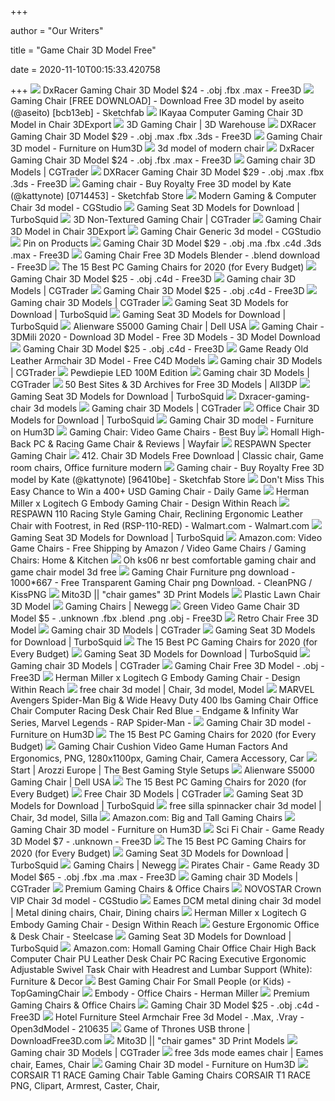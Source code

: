 +++
        
author = "Our Writers"
        
title = "Game Chair 3D Model Free"
        
date = 2020-11-10T00:15:33.420758
        
+++
[ ![](https://preview.free3d.com/img/2017/07/1724839643679032836/pw9hvq2p-900.jpg)](https://preview.free3d.com/img/2017/07/1724839643679032836/pw9hvq2p-900.jpg) DxRacer Gaming Chair 3D Model $24 - .obj .fbx .max - Free3D
[ ![](https://media.sketchfab.com/models/bcb13eb7ef9e4c3c9499aacff6c79757/thumbnails/6a475509aa4d41eeb4d45c152efc8ec2/dc3c07761a0c4cbaaf967a8904bed19a.jpeg)](https://media.sketchfab.com/models/bcb13eb7ef9e4c3c9499aacff6c79757/thumbnails/6a475509aa4d41eeb4d45c152efc8ec2/dc3c07761a0c4cbaaf967a8904bed19a.jpeg) Gaming Chair [FREE DOWNLOAD] - Download Free 3D model by aseito (@aseito)  [bcb13eb] - Sketchfab
[ ![](https://netrinoimages.s3.eu-west-2.amazonaws.com/2015/09/01/393935/153448/ikayaa_computer_gaming_chair_3d_model_c4d_max_obj_fbx_ma_lwo_3ds_3dm_stl_1737595_o.jpg)](https://netrinoimages.s3.eu-west-2.amazonaws.com/2015/09/01/393935/153448/ikayaa_computer_gaming_chair_3d_model_c4d_max_obj_fbx_ma_lwo_3ds_3dm_stl_1737595_o.jpg) IKayaa Computer Gaming Chair 3D Model in Chair 3DExport
[ ![](https://3dwarehouse.sketchup.com/warehouse/v1.0/publiccontent/402e392a-bb27-4484-bf0e-ac975e48581e)](https://3dwarehouse.sketchup.com/warehouse/v1.0/publiccontent/402e392a-bb27-4484-bf0e-ac975e48581e) 3D Gaming Chair | 3D Warehouse
[ ![](https://preview.free3d.com/img/2018/02/1871866492736242798/655xorfu-900.jpg)](https://preview.free3d.com/img/2018/02/1871866492736242798/655xorfu-900.jpg) DXRacer Gaming Chair 3D Model $29 - .obj .max .fbx .3ds - Free3D
[ ![](https://hum3d.com/wp-content/uploads/Tools/477_Gaming_Chair/Gaming_Chair_600_lq_0001.jpg)](https://hum3d.com/wp-content/uploads/Tools/477_Gaming_Chair/Gaming_Chair_600_lq_0001.jpg) Gaming Chair 3D model - Furniture on Hum3D
[ ![](https://static.turbosquid.com/Preview/2016/09/12__15_39_55/1.jpgD3003DC7-1898-43C8-964A-EF1C96A6367BOriginal.jpg)](https://static.turbosquid.com/Preview/2016/09/12__15_39_55/1.jpgD3003DC7-1898-43C8-964A-EF1C96A6367BOriginal.jpg) 3d model of modern chair
[ ![](https://preview.free3d.com/img/2017/07/1724839643679032836/zzmmao3h-900.jpg)](https://preview.free3d.com/img/2017/07/1724839643679032836/zzmmao3h-900.jpg) DxRacer Gaming Chair 3D Model $24 - .obj .fbx .max - Free3D
[ ![](https://media.cgtrader.com/variants/GwSNhLDUL2LPxUVZeTh93dWq/2515e49353b13ae524cabd808a07e62df3dd1b6485ab19ccf39d43b29328a1b8/PREVIEW_CGTRADER.jpg)](https://media.cgtrader.com/variants/GwSNhLDUL2LPxUVZeTh93dWq/2515e49353b13ae524cabd808a07e62df3dd1b6485ab19ccf39d43b29328a1b8/PREVIEW_CGTRADER.jpg) Gaming chair 3D Models | CGTrader
[ ![](https://preview.free3d.com/img/2018/02/1871866492736242798/w2h1mo0h-900.jpg)](https://preview.free3d.com/img/2018/02/1871866492736242798/w2h1mo0h-900.jpg) DXRacer Gaming Chair 3D Model $29 - .obj .max .fbx .3ds - Free3D
[ ![](https://media.sketchfab.com/models/07144533c0284d5fa0b53eabd5e239c0/thumbnails/77f8514a383e4df9b675c1dd6fb5f5bb/4952ffa1fce04dd5840ff1586eeaefc5.jpeg)](https://media.sketchfab.com/models/07144533c0284d5fa0b53eabd5e239c0/thumbnails/77f8514a383e4df9b675c1dd6fb5f5bb/4952ffa1fce04dd5840ff1586eeaefc5.jpeg) Gaming chair - Buy Royalty Free 3D model by Kate (@kattynote) [0714453] -  Sketchfab Store
[ ![](https://www.cgstudio.com/imgd/l/65/5966a6e7a7024802618b4567/6946-modern-gaming-computer-chair.jpg)](https://www.cgstudio.com/imgd/l/65/5966a6e7a7024802618b4567/6946-modern-gaming-computer-chair.jpg) Modern Gaming & Computer Chair 3d model - CGStudio
[ ![](https://static.turbosquid.com/Preview/001187/915/0D/3D-dxracer-gaming-chair-model_300.jpg)](https://static.turbosquid.com/Preview/001187/915/0D/3D-dxracer-gaming-chair-model_300.jpg) Gaming Seat 3D Models for Download | TurboSquid
[ ![](https://img1.cgtrader.com/items/717146/37dac932ea/non-textured-gaming-chair-3d-model-obj-mtl-fbx-blend-tga.jpg)](https://img1.cgtrader.com/items/717146/37dac932ea/non-textured-gaming-chair-3d-model-obj-mtl-fbx-blend-tga.jpg) 3D Non-Textured Gaming Chair | CGTrader
[ ![](https://netrinoimages.s3.eu-west-2.amazonaws.com/2006/09/16/5389/252431/gaming_chair_3d_model_c4d_max_obj_fbx_ma_lwo_3ds_3dm_stl_2650231_o.jpg)](https://netrinoimages.s3.eu-west-2.amazonaws.com/2006/09/16/5389/252431/gaming_chair_3d_model_c4d_max_obj_fbx_ma_lwo_3ds_3dm_stl_2650231_o.jpg) Gaming Chair 3D Model in Chair 3DExport
[ ![](https://www.cgstudio.com/imgd/l/7/5bef0d27700ae0fe7e8b4567/gaming_chair_generic_01.jpg)](https://www.cgstudio.com/imgd/l/7/5bef0d27700ae0fe7e8b4567/gaming_chair_generic_01.jpg) Gaming Chair Generic 3d model - CGStudio
[ ![](https://i.pinimg.com/736x/0f/e3/75/0fe3758cf6880e01e40738c9ac937754.jpg)](https://i.pinimg.com/736x/0f/e3/75/0fe3758cf6880e01e40738c9ac937754.jpg) Pin on Products
[ ![](https://preview.free3d.com/img/2020/02/2279702006270527073/bkx47z0h-900.jpg)](https://preview.free3d.com/img/2020/02/2279702006270527073/bkx47z0h-900.jpg) Gaming Chair 3D Model $29 - .obj .ma .fbx .c4d .3ds .max - Free3D
[ ![](https://free3d.com/imgd/s78/5d000dd926be8b83068b4567/3439-gamer-chair-high-poly.png)](https://free3d.com/imgd/s78/5d000dd926be8b83068b4567/3439-gamer-chair-high-poly.png) Gaming Chair Free 3D Models Blender - .blend download - Free3D
[ ![](https://techguided.com/wp-content/uploads/2018/09/Homall-Gaming-Chair.jpg)](https://techguided.com/wp-content/uploads/2018/09/Homall-Gaming-Chair.jpg) The 15 Best PC Gaming Chairs for 2020 (for Every Budget)
[ ![](https://preview.free3d.com/img/2018/02/2158640630522185033/iqx738ox-900.jpg)](https://preview.free3d.com/img/2018/02/2158640630522185033/iqx738ox-900.jpg) Gaming Chair 3D Model $25 - .obj .c4d - Free3D
[ ![](https://media3.cgtrader.com/variants/9jTuYn8h25RJozBBZRFrPegB/2515e49353b13ae524cabd808a07e62df3dd1b6485ab19ccf39d43b29328a1b8/SL_OMEGA_pr00.jpg)](https://media3.cgtrader.com/variants/9jTuYn8h25RJozBBZRFrPegB/2515e49353b13ae524cabd808a07e62df3dd1b6485ab19ccf39d43b29328a1b8/SL_OMEGA_pr00.jpg) Gaming chair 3D Models | CGTrader
[ ![](https://preview.free3d.com/img/2018/02/2158640630522185033/ir8lqs05-900.jpg)](https://preview.free3d.com/img/2018/02/2158640630522185033/ir8lqs05-900.jpg) Gaming Chair 3D Model $25 - .obj .c4d - Free3D
[ ![](https://media1.cgtrader.com/variants/86uEaZKwRJjjYcS9UcLPTWhv/2515e49353b13ae524cabd808a07e62df3dd1b6485ab19ccf39d43b29328a1b8/image-_View01.jpg)](https://media1.cgtrader.com/variants/86uEaZKwRJjjYcS9UcLPTWhv/2515e49353b13ae524cabd808a07e62df3dd1b6485ab19ccf39d43b29328a1b8/image-_View01.jpg) Gaming chair 3D Models | CGTrader
[ ![](https://static.turbosquid.com/Preview/2018/11/21__09_57_56/GamingChairXRockerProSeriesPedestal3dsmodel000.jpg4E6999C6-5378-4CA6-AA4F-80D842C24A3FRes300.jpg)](https://static.turbosquid.com/Preview/2018/11/21__09_57_56/GamingChairXRockerProSeriesPedestal3dsmodel000.jpg4E6999C6-5378-4CA6-AA4F-80D842C24A3FRes300.jpg) Gaming Seat 3D Models for Download | TurboSquid
[ ![](https://static.turbosquid.com/Preview/2018/12/17__04_42_13/GTGamingChair03.jpg928CF647-BBAA-4E01-9922-4BF213648618Res300.jpg)](https://static.turbosquid.com/Preview/2018/12/17__04_42_13/GTGamingChair03.jpg928CF647-BBAA-4E01-9922-4BF213648618Res300.jpg) Gaming Seat 3D Models for Download | TurboSquid
[ ![](https://snpi.dell.com/snp/images/products/large/en-us~AA522881/AA522881.jpg)](https://snpi.dell.com/snp/images/products/large/en-us~AA522881/AA522881.jpg) Alienware S5000 Gaming Chair | Dell USA
[ ![](https://3dmili.com/3dmili-ad/uploads/2018/07/26799494859_e65e94d923_o-300x300.jpg)](https://3dmili.com/3dmili-ad/uploads/2018/07/26799494859_e65e94d923_o-300x300.jpg) Gaming Chair - 3DMili 2020 - Download 3D Model - Free 3D Models - 3D Model  Download
[ ![](https://preview.free3d.com/img/2018/02/2158640630522185033/ll8pnpm1-900.jpg)](https://preview.free3d.com/img/2018/02/2158640630522185033/ll8pnpm1-900.jpg) Gaming Chair 3D Model $25 - .obj .c4d - Free3D
[ ![](https://c4ddownload.s3.us-east-2.amazonaws.com/wp-content/uploads/2020/08/31210531/Game-Ready-Old-Leather-Armchair-3D-Model.jpg)](https://c4ddownload.s3.us-east-2.amazonaws.com/wp-content/uploads/2020/08/31210531/Game-Ready-Old-Leather-Armchair-3D-Model.jpg) Game Ready Old Leather Armchair 3D Model - Free C4D Models
[ ![](https://media3.cgtrader.com/variants/b5mzYXaAqSPVk7nNWMRwbCaJ/2515e49353b13ae524cabd808a07e62df3dd1b6485ab19ccf39d43b29328a1b8/R1_1200x1200.jpg)](https://media3.cgtrader.com/variants/b5mzYXaAqSPVk7nNWMRwbCaJ/2515e49353b13ae524cabd808a07e62df3dd1b6485ab19ccf39d43b29328a1b8/R1_1200x1200.jpg) Gaming chair 3D Models | CGTrader
[ ![](https://cdn11.bigcommerce.com/s-1ovkgbcja1/images/stencil/532x532/products/186/901/THA99BR-4__81594.1542136430.png?c=2)](https://cdn11.bigcommerce.com/s-1ovkgbcja1/images/stencil/532x532/products/186/901/THA99BR-4__81594.1542136430.png?c=2) Pewdiepie LED 100M Edition
[ ![](https://media3.cgtrader.com/variants/JmSvT7L6BivaJyNAbhxBX7UB/2515e49353b13ae524cabd808a07e62df3dd1b6485ab19ccf39d43b29328a1b8/gtracing-ergonomic-office-chair-racing-chair-3d-model-max-obj-mtl-fbx-tga.jpg)](https://media3.cgtrader.com/variants/JmSvT7L6BivaJyNAbhxBX7UB/2515e49353b13ae524cabd808a07e62df3dd1b6485ab19ccf39d43b29328a1b8/gtracing-ergonomic-office-chair-racing-chair-3d-model-max-obj-mtl-fbx-tga.jpg) Gaming chair 3D Models | CGTrader
[ ![](https://i.all3dp.com/cdn-cgi/image/fit=cover,w=360,gravity=0.5x0.5,format=auto/wp-content/uploads/2017/01/27033816/3dsky.png)](https://i.all3dp.com/cdn-cgi/image/fit=cover,w=360,gravity=0.5x0.5,format=auto/wp-content/uploads/2017/01/27033816/3dsky.png) 50 Best Sites & 3D Archives for Free 3D Models | All3DP
[ ![](https://static.turbosquid.com/Preview/2019/07/12__06_17_06/signaturedisplay.png92D987DC-5291-4AAF-B76D-59A37001FF05Res300.jpg)](https://static.turbosquid.com/Preview/2019/07/12__06_17_06/signaturedisplay.png92D987DC-5291-4AAF-B76D-59A37001FF05Res300.jpg) Gaming Seat 3D Models for Download | TurboSquid
[ ![](https://previews.3dmdb.com/3741602_preview.jpg)](https://previews.3dmdb.com/3741602_preview.jpg) Dxracer-gaming-chair 3d models
[ ![](https://media2.cgtrader.com/variants/pbPb85gcX4MKwimjJ6vhFw2R/2515e49353b13ae524cabd808a07e62df3dd1b6485ab19ccf39d43b29328a1b8/1.jpg)](https://media2.cgtrader.com/variants/pbPb85gcX4MKwimjJ6vhFw2R/2515e49353b13ae524cabd808a07e62df3dd1b6485ab19ccf39d43b29328a1b8/1.jpg) Gaming chair 3D Models | CGTrader
[ ![](https://static.turbosquid.com/Preview/001307/133/IF/_300.jpg)](https://static.turbosquid.com/Preview/001307/133/IF/_300.jpg) Office Chair 3D Models for Download | TurboSquid
[ ![](https://cdn.hum3d.com/wp-content/uploads/Tools/477_Gaming_Chair/Gaming_Chair_600_lq_0011-118x94.jpg)](https://cdn.hum3d.com/wp-content/uploads/Tools/477_Gaming_Chair/Gaming_Chair_600_lq_0011-118x94.jpg) Gaming Chair 3D model - Furniture on Hum3D
[ ![](https://pisces.bbystatic.com/image2/BestBuy_US/Gallery/flex_On-Sale-gaming-chair-EVN-173666-0415-der-149983.jpg;maxHeight=920;maxWidth=920)](https://pisces.bbystatic.com/image2/BestBuy_US/Gallery/flex_On-Sale-gaming-chair-EVN-173666-0415-der-149983.jpg;maxHeight=920;maxWidth=920) Gaming Chair: Video Game Chairs - Best Buy
[ ![](https://secure.img1-fg.wfcdn.com/im/39105491/compr-r85/9927/99276956/high-back-pc-racing-game-chair.jpg)](https://secure.img1-fg.wfcdn.com/im/39105491/compr-r85/9927/99276956/high-back-pc-racing-game-chair.jpg) Homall High-Back PC & Racing Game Chair & Reviews | Wayfair
[ ![](https://cdn.shopify.com/s/files/1/2589/6928/products/eof0ydiryep7pjfxki0e_540x540.jpg?v=1603137162)](https://cdn.shopify.com/s/files/1/2589/6928/products/eof0ydiryep7pjfxki0e_540x540.jpg?v=1603137162) RESPAWN Specter Gaming Chair
[ ![](https://i.pinimg.com/originals/5a/16/05/5a160507c0a87fa2c92ca2ee45c9e87a.jpg)](https://i.pinimg.com/originals/5a/16/05/5a160507c0a87fa2c92ca2ee45c9e87a.jpg) 412. Chair 3D Models Free Download | Classic chair, Game room chairs,  Office furniture modern
[ ![](https://media.sketchfab.com/models/96410be403cf48d4a830b4e8f669c110/thumbnails/81b828ae25ee4918a46303775d03b919/2cf5c1a3aa7c408dbac2e3c6e8a31a05.jpeg)](https://media.sketchfab.com/models/96410be403cf48d4a830b4e8f669c110/thumbnails/81b828ae25ee4918a46303775d03b919/2cf5c1a3aa7c408dbac2e3c6e8a31a05.jpeg) Gaming chair - Buy Royalty Free 3D model by Kate (@kattynote) [96410be] -  Sketchfab Store
[ ![](https://www.dailygame.net/wp-content/uploads/2018/07/gaming-chair.jpg)](https://www.dailygame.net/wp-content/uploads/2018/07/gaming-chair.jpg) Don't Miss This Easy Chance to Win a 400+ USD Gaming Chair - Daily Game
[ ![](https://images.hermanmiller.group/m/375cb059465c99fb/W-HM_2517590_100160889_graphite_black_d2.png?blend-mode=darken&blend=f8f8f8&trim-color=ffffff&trim=color&bg=f8f8f8&auto=format&w=2000&h=1000&q=60)](https://images.hermanmiller.group/m/375cb059465c99fb/W-HM_2517590_100160889_graphite_black_d2.png?blend-mode=darken&blend=f8f8f8&trim-color=ffffff&trim=color&bg=f8f8f8&auto=format&w=2000&h=1000&q=60) Herman Miller x Logitech G Embody Gaming Chair - Design Within Reach
[ ![](https://i5.walmartimages.com/asr/2c381e04-a030-4d1c-a780-dde9537850b3.0393356182610ad1005d8357a6047c5c.jpeg)](https://i5.walmartimages.com/asr/2c381e04-a030-4d1c-a780-dde9537850b3.0393356182610ad1005d8357a6047c5c.jpeg) RESPAWN 110 Racing Style Gaming Chair, Reclining Ergonomic Leather Chair  with Footrest, in Red (RSP-110-RED) - Walmart.com - Walmart.com
[ ![](https://static.turbosquid.com/Preview/001326/094/MK/_200-1.jpg)](https://static.turbosquid.com/Preview/001326/094/MK/_200-1.jpg) Gaming Seat 3D Models for Download | TurboSquid
[ ![](https://m.media-amazon.com/images/I/51aST4L8myL._AC_UL320_.jpg)](https://m.media-amazon.com/images/I/51aST4L8myL._AC_UL320_.jpg) Amazon.com: Video Game Chairs - Free Shipping by Amazon / Video Game Chairs  / Gaming Chairs: Home & Kitchen
[ ![](https://i.pinimg.com/474x/2e/c9/66/2ec966ceb2bef07a2b3d45a296d19975.jpg)](https://i.pinimg.com/474x/2e/c9/66/2ec966ceb2bef07a2b3d45a296d19975.jpg) Oh ks06 nr best comfortable gaming chair and game chair model 3d free
[ ![](https://banner2.cleanpng.com/20180720/yhz/kisspng-gaming-chair-racing-video-game-cushion-balance-3d-5b51e721dba745.2563183215320942418997.jpg)](https://banner2.cleanpng.com/20180720/yhz/kisspng-gaming-chair-racing-video-game-cushion-balance-3d-5b51e721dba745.2563183215320942418997.jpg) Gaming Chair Furniture png download - 1000*667 - Free Transparent Gaming  Chair png Download. - CleanPNG / KissPNG
[ ![](https://mito3d.fra1.digitaloceanspaces.com/3Dprintmodels/sketchfab/pato_4_leg_chair-black_painted_-_buy_royalty_free_3d_model_sr_surajrai18.sr_a3c2960resize)](https://mito3d.fra1.digitaloceanspaces.com/3Dprintmodels/sketchfab/pato_4_leg_chair-black_painted_-_buy_royalty_free_3d_model_sr_surajrai18.sr_a3c2960resize) Mito3D || "chair games" 3D Print Models
[ ![](https://www.renderhub.com/dekogon-studios/3d-lawn-chair-plastic-tls-pbr-game-ready/3d-lawn-chair-plastic-tls-pbr-game-ready-01.jpg)](https://www.renderhub.com/dekogon-studios/3d-lawn-chair-plastic-tls-pbr-game-ready/3d-lawn-chair-plastic-tls-pbr-game-ready-01.jpg) Plastic Lawn Chair 3D Model
[ ![](https://c1.neweggimages.com/ProductImageCompressAll300/AKUYS200909EuLzI.jpg)](https://c1.neweggimages.com/ProductImageCompressAll300/AKUYS200909EuLzI.jpg) Gaming Chairs | Newegg
[ ![](https://preview.free3d.com/img/2018/07/2269243700884276584/oxdnyh5s-900.jpg)](https://preview.free3d.com/img/2018/07/2269243700884276584/oxdnyh5s-900.jpg) Green Video Game Chair 3D Model $5 - .unknown .fbx .blend .png .obj - Free3D
[ ![](https://www.renderhub.com/dannyk/game-ready-retro-chair/game-ready-retro-chair-03.jpg)](https://www.renderhub.com/dannyk/game-ready-retro-chair/game-ready-retro-chair-03.jpg) Retro Chair Free 3D Model
[ ![](https://media3.cgtrader.com/variants/CupkTceCVovRAVjWtv6rXzuc/2515e49353b13ae524cabd808a07e62df3dd1b6485ab19ccf39d43b29328a1b8/Preview02.jpg)](https://media3.cgtrader.com/variants/CupkTceCVovRAVjWtv6rXzuc/2515e49353b13ae524cabd808a07e62df3dd1b6485ab19ccf39d43b29328a1b8/Preview02.jpg) Gaming chair 3D Models | CGTrader
[ ![](https://static.turbosquid.com/Preview/001187/362/MP/3D-formula-gaming-chair-oh_300.jpg)](https://static.turbosquid.com/Preview/001187/362/MP/3D-formula-gaming-chair-oh_300.jpg) Gaming Seat 3D Models for Download | TurboSquid
[ ![](https://techguided.com/wp-content/uploads/2020/08/GTRACING-GT5050-Gaming-Chair.jpg)](https://techguided.com/wp-content/uploads/2020/08/GTRACING-GT5050-Gaming-Chair.jpg) The 15 Best PC Gaming Chairs for 2020 (for Every Budget)
[ ![](https://static.turbosquid.com/Preview/2020/07/14__04_04_58/1.jpgB3519DB9-2083-490C-BB21-833FDD6B143BRes300.jpg)](https://static.turbosquid.com/Preview/2020/07/14__04_04_58/1.jpgB3519DB9-2083-490C-BB21-833FDD6B143BRes300.jpg) Gaming Seat 3D Models for Download | TurboSquid
[ ![](https://media.cgtrader.com/variants/BVxV6uBWjevj9Wd5MNdiNoS8/2515e49353b13ae524cabd808a07e62df3dd1b6485ab19ccf39d43b29328a1b8/image01.jpg)](https://media.cgtrader.com/variants/BVxV6uBWjevj9Wd5MNdiNoS8/2515e49353b13ae524cabd808a07e62df3dd1b6485ab19ccf39d43b29328a1b8/image01.jpg) Gaming chair 3D Models | CGTrader
[ ![](https://free3d.com/imgd/l33/5e94e9b026be8bfb468b4567/3168-gaming-chair.jpg)](https://free3d.com/imgd/l33/5e94e9b026be8bfb468b4567/3168-gaming-chair.jpg) Gaming Chair Free 3D Model - .obj - Free3D
[ ![](https://images.hermanmiller.group/m/f102429194fe7039/W-HM_2517590_100160889_graphite_black_d4.png?blend-mode=darken&blend=f8f8f8&trim-color=ffffff&trim=color&bg=f8f8f8&auto=format&w=2000&h=1000&q=60)](https://images.hermanmiller.group/m/f102429194fe7039/W-HM_2517590_100160889_graphite_black_d4.png?blend-mode=darken&blend=f8f8f8&trim-color=ffffff&trim=color&bg=f8f8f8&auto=format&w=2000&h=1000&q=60) Herman Miller x Logitech G Embody Gaming Chair - Design Within Reach
[ ![](https://i.pinimg.com/originals/8d/76/c0/8d76c05316c118fa2249d4b3d65b41db.jpg)](https://i.pinimg.com/originals/8d/76/c0/8d76c05316c118fa2249d4b3d65b41db.jpg) free chair 3d model | Chair, 3d model, Model
[ ![](https://c1.neweggimages.com/ProductImageCompressAll1280/AH22_132164681424683114et6YgtMV13.jpg)](https://c1.neweggimages.com/ProductImageCompressAll1280/AH22_132164681424683114et6YgtMV13.jpg) MARVEL Avengers Spider-Man Big & Wide Heavy Duty 400 lbs Gaming Chair  Office Chair Computer Racing Desk Chair Red Blue - Endgame & Infinity War  Series, Marvel Legends - RAP Spider-Man -
[ ![](https://i.ytimg.com/vi/O93A_VWx7Bk/hqdefault.jpg)](https://i.ytimg.com/vi/O93A_VWx7Bk/hqdefault.jpg) Gaming Chair 3D model - Furniture on Hum3D
[ ![](https://techguided.com/wp-content/uploads/2017/04/DX-Racer-FD101-N-Gaming-Chair-300x300.jpg)](https://techguided.com/wp-content/uploads/2017/04/DX-Racer-FD101-N-Gaming-Chair-300x300.jpg) The 15 Best PC Gaming Chairs for 2020 (for Every Budget)
[ ![](https://img.favpng.com/14/4/21/gaming-chair-cushion-video-game-human-factors-and-ergonomics-png-favpng-HM1kr8nyEUv5Bpy7feycsrQL9.jpg)](https://img.favpng.com/14/4/21/gaming-chair-cushion-video-game-human-factors-and-ergonomics-png-favpng-HM1kr8nyEUv5Bpy7feycsrQL9.jpg) Gaming Chair Cushion Video Game Human Factors And Ergonomics, PNG,  1280x1100px, Gaming Chair, Camera Accessory, Car
[ ![](https://arozzi.se/wp-content/uploads/2018/09/Mezzo-fb-Molded-Foam-1024x576.png)](https://arozzi.se/wp-content/uploads/2018/09/Mezzo-fb-Molded-Foam-1024x576.png) Start | Arozzi Europe | The Best Gaming Style Setups
[ ![](https://smedia.webcollage.net/rwvfp/wc/cp/1570600819938_d7c2072f-bca7-41ff-bbb1-0379212de856/module/vertagear/_cp/products/1565120162879/tab-46f480d9-9e46-4053-8bbf-fe5e325df697/471dfad1-07c5-4985-af7a-8f00bd52817b.tiff.w1920.png)](https://smedia.webcollage.net/rwvfp/wc/cp/1570600819938_d7c2072f-bca7-41ff-bbb1-0379212de856/module/vertagear/_cp/products/1565120162879/tab-46f480d9-9e46-4053-8bbf-fe5e325df697/471dfad1-07c5-4985-af7a-8f00bd52817b.tiff.w1920.png) Alienware S5000 Gaming Chair | Dell USA
[ ![](https://techguided.com/wp-content/uploads/2018/02/SecretLab-Titan-Chair.jpg)](https://techguided.com/wp-content/uploads/2018/02/SecretLab-Titan-Chair.jpg) The 15 Best PC Gaming Chairs for 2020 (for Every Budget)
[ ![](https://media.cgtrader.com/variants/WQ4VKTGsUyrUSxonX77gxJMM/2515e49353b13ae524cabd808a07e62df3dd1b6485ab19ccf39d43b29328a1b8/01.jpg)](https://media.cgtrader.com/variants/WQ4VKTGsUyrUSxonX77gxJMM/2515e49353b13ae524cabd808a07e62df3dd1b6485ab19ccf39d43b29328a1b8/01.jpg) Free Chair 3D Models | CGTrader
[ ![](https://static.turbosquid.com/Preview/2020/05/02__07_53_40/Aview.jpgB558EBEA-0283-4B54-A76F-4DF62C87E085Res300.jpg)](https://static.turbosquid.com/Preview/2020/05/02__07_53_40/Aview.jpgB558EBEA-0283-4B54-A76F-4DF62C87E085Res300.jpg) Gaming Seat 3D Models for Download | TurboSquid
[ ![](https://i.pinimg.com/originals/12/7b/c2/127bc261dc2369d52668c022e3d86767.jpg)](https://i.pinimg.com/originals/12/7b/c2/127bc261dc2369d52668c022e3d86767.jpg) free silla spinnacker chair 3d model | Chair, 3d model, Silla
[ ![](https://m.media-amazon.com/images/I/41kP-+HYiyL._SS400_.jpg)](https://m.media-amazon.com/images/I/41kP-+HYiyL._SS400_.jpg) Amazon.com: Big and Tall Gaming Chairs
[ ![](https://hum3d.com/wp-content/uploads/Tools/477_Gaming_Chair/Gaming_Chair_600_lq_0009.jpg)](https://hum3d.com/wp-content/uploads/Tools/477_Gaming_Chair/Gaming_Chair_600_lq_0009.jpg) Gaming Chair 3D model - Furniture on Hum3D
[ ![](https://preview.free3d.com/img/2015/03/2269176027903165998/tmlqe188-900.jpg)](https://preview.free3d.com/img/2015/03/2269176027903165998/tmlqe188-900.jpg) Sci Fi Chair - Game Ready 3D Model $7 - .unknown - Free3D
[ ![](https://techguided.com/wp-content/uploads/2018/06/Ficmax-Racing-Gaming-Chair.jpg)](https://techguided.com/wp-content/uploads/2018/06/Ficmax-Racing-Gaming-Chair.jpg) The 15 Best PC Gaming Chairs for 2020 (for Every Budget)
[ ![](https://static.turbosquid.com/Preview/2020/08/10__18_00_55/gaming2evee.png6A4C2B72-03C8-435F-9793-01FD6C97770DRes300.jpg)](https://static.turbosquid.com/Preview/2020/08/10__18_00_55/gaming2evee.png6A4C2B72-03C8-435F-9793-01FD6C97770DRes300.jpg) Gaming Seat 3D Models for Download | TurboSquid
[ ![](https://c1.neweggimages.com/ProductImageCompressAll300/AKUYS200909gvAAL.jpg)](https://c1.neweggimages.com/ProductImageCompressAll300/AKUYS200909gvAAL.jpg) Gaming Chairs | Newegg
[ ![](https://preview.free3d.com/img/2015/03/2206027245049349180/ilnzuokl-900.jpg)](https://preview.free3d.com/img/2015/03/2206027245049349180/ilnzuokl-900.jpg) Pirates Chair - Game Ready 3D Model $65 - .obj .fbx .ma .max - Free3D
[ ![](https://media3.cgtrader.com/variants/PmcxViDkUCp9HKP3JZanS5UX/2515e49353b13ae524cabd808a07e62df3dd1b6485ab19ccf39d43b29328a1b8/gaming-chair-3d-model-obj-mtl-3ds-fbx-stl-blend-x3d.jpg)](https://media3.cgtrader.com/variants/PmcxViDkUCp9HKP3JZanS5UX/2515e49353b13ae524cabd808a07e62df3dd1b6485ab19ccf39d43b29328a1b8/gaming-chair-3d-model-obj-mtl-3ds-fbx-stl-blend-x3d.jpg) Gaming chair 3D Models | CGTrader
[ ![](https://www.overclockers.co.uk/media/image/thumbnail/GC02BNC_233698_750x750.jpg)](https://www.overclockers.co.uk/media/image/thumbnail/GC02BNC_233698_750x750.jpg) Premium Gaming Chairs & Office Chairs
[ ![](https://www.cgstudio.com/imgd/l/53/5dbc1f46700ae08c448b4567/novostar_crown_vip_chair_01.jpg)](https://www.cgstudio.com/imgd/l/53/5dbc1f46700ae08c448b4567/novostar_crown_vip_chair_01.jpg) NOVOSTAR Crown VIP Chair 3d model - CGStudio
[ ![](https://i.pinimg.com/originals/02/41/35/0241356307acc48af8ba8be8ae368edd.jpg)](https://i.pinimg.com/originals/02/41/35/0241356307acc48af8ba8be8ae368edd.jpg) Eames DCM metal dining chair 3d model | Metal dining chairs, Chair, Dining  chairs
[ ![](https://images.hermanmiller.group/m/34c51d94c38253ac/W-HM_2517590_100160889_graphite_black_p.png?blend-mode=darken&blend=f8f8f8&trim-color=ffffff&trim=color&bg=f8f8f8&auto=format&w=2000&h=1000&q=60)](https://images.hermanmiller.group/m/34c51d94c38253ac/W-HM_2517590_100160889_graphite_black_p.png?blend-mode=darken&blend=f8f8f8&trim-color=ffffff&trim=color&bg=f8f8f8&auto=format&w=2000&h=1000&q=60) Herman Miller x Logitech G Embody Gaming Chair - Design Within Reach
[ ![](https://s3.amazonaws.com/steelcase.fsl/pve/prod/scene/5e/5e0f1506e7684e4b8880e59acc252436/0b7cd3c9-ca5a-41e8-b4c3-73a9977e1e9b.png)](https://s3.amazonaws.com/steelcase.fsl/pve/prod/scene/5e/5e0f1506e7684e4b8880e59acc252436/0b7cd3c9-ca5a-41e8-b4c3-73a9977e1e9b.png) Gesture Ergonomic Office & Desk Chair - Steelcase
[ ![](https://static.turbosquid.com/Preview/2020/08/01__09_17_47/Galingchair720front.jpgFFF874B5-FA36-464D-A5B2-2F7EA446E6CDRes300.jpg)](https://static.turbosquid.com/Preview/2020/08/01__09_17_47/Galingchair720front.jpgFFF874B5-FA36-464D-A5B2-2F7EA446E6CDRes300.jpg) Gaming Seat 3D Models for Download | TurboSquid
[ ![](https://images-na.ssl-images-amazon.com/images/I/61HEqHMkRhL.__AC_SY300_QL70_ML2_.jpg)](https://images-na.ssl-images-amazon.com/images/I/61HEqHMkRhL.__AC_SY300_QL70_ML2_.jpg) Amazon.com: Homall Gaming Chair Office Chair High Back Computer Chair PU  Leather Desk Chair PC Racing Executive Ergonomic Adjustable Swivel Task  Chair with Headrest and Lumbar Support (White): Furniture & Decor
[ ![](https://images-na.ssl-images-amazon.com/images/I/41QL2qSYfhL.jpg)](https://images-na.ssl-images-amazon.com/images/I/41QL2qSYfhL.jpg) Best Gaming Chair For Small People (or Kids) - TopGamingChair
[ ![](https://www.hermanmiller.com/content/dam/hmicom/page_assets/products/embody_chairs/th_prd_embody_chairs_office_chairs_hv.jpg)](https://www.hermanmiller.com/content/dam/hmicom/page_assets/products/embody_chairs/th_prd_embody_chairs_office_chairs_hv.jpg) Embody - Office Chairs - Herman Miller
[ ![](https://www.overclockers.co.uk/media/image/thumbnail/GC029NC_233710_750x750.jpg)](https://www.overclockers.co.uk/media/image/thumbnail/GC029NC_233710_750x750.jpg) Premium Gaming Chairs & Office Chairs
[ ![](https://preview.free3d.com/img/2018/02/2158640630522185033/miq3of37-900.jpg)](https://preview.free3d.com/img/2018/02/2158640630522185033/miq3of37-900.jpg) Gaming Chair 3D Model $25 - .obj .c4d - Free3D
[ ![](https://open3dmodel.com/wp-content/uploads/2019/10/Hotel-Steel-Armchair-3D-Model.jpg)](https://open3dmodel.com/wp-content/uploads/2019/10/Hotel-Steel-Armchair-3D-Model.jpg) Hotel Furniture Steel Armchair Free 3d Model - .Max, .Vray - Open3dModel -  210635
[ ![](https://downloadfree3d.com/wp-content/uploads/2017/08/Game-of-Thrones-USB-throne2.jpg)](https://downloadfree3d.com/wp-content/uploads/2017/08/Game-of-Thrones-USB-throne2.jpg) Game of Thrones USB throne | DownloadFree3D.com
[ ![](https://mito3d.fra1.digitaloceanspaces.com/3Dprintmodels/sketchfab/post_chair-3346-black_ash_wood_leather_-_buy_royalty_free_3d_model_sr_surajrai18.sr_2951799resize)](https://mito3d.fra1.digitaloceanspaces.com/3Dprintmodels/sketchfab/post_chair-3346-black_ash_wood_leather_-_buy_royalty_free_3d_model_sr_surajrai18.sr_2951799resize) Mito3D || "chair games" 3D Print Models
[ ![](https://media.cgtrader.com/variants/B8y6NVnnTNNPPgkWtEWpnzKB/2515e49353b13ae524cabd808a07e62df3dd1b6485ab19ccf39d43b29328a1b8/Gaming%20Set%20001.jpg)](https://media.cgtrader.com/variants/B8y6NVnnTNNPPgkWtEWpnzKB/2515e49353b13ae524cabd808a07e62df3dd1b6485ab19ccf39d43b29328a1b8/Gaming%20Set%20001.jpg) Gaming chair 3D Models | CGTrader
[ ![](https://i.pinimg.com/originals/d6/70/2c/d6702cfe3ef3009855c36dbd81f76945.jpg)](https://i.pinimg.com/originals/d6/70/2c/d6702cfe3ef3009855c36dbd81f76945.jpg) free 3ds mode eames chair | Eames chair, Eames, Chair
[ ![](https://cdn.hum3d.com/wp-content/uploads/Tools/477_Gaming_Chair/Gaming_Chair_600_lq_0007-118x94.jpg)](https://cdn.hum3d.com/wp-content/uploads/Tools/477_Gaming_Chair/Gaming_Chair_600_lq_0007-118x94.jpg) Gaming Chair 3D model - Furniture on Hum3D
[ ![](https://cdn.imgbin.com/24/8/3/imgbin-corsair-t1-race-gaming-chair-table-gaming-chairs-corsair-t1-race-chair-armrests-t-shaped-nylon-polyurethane-foam-polyurethane-leather-metal-frame-3d-pvc-leather-black-red-chair-pc16mjGTeCYCQaiWJ3MDigMCh.jpg)](https://cdn.imgbin.com/24/8/3/imgbin-corsair-t1-race-gaming-chair-table-gaming-chairs-corsair-t1-race-chair-armrests-t-shaped-nylon-polyurethane-foam-polyurethane-leather-metal-frame-3d-pvc-leather-black-red-chair-pc16mjGTeCYCQaiWJ3MDigMCh.jpg) CORSAIR T1 RACE Gaming Chair Table Gaming Chairs CORSAIR T1 RACE PNG,  Clipart, Armrest, Caster, Chair,
